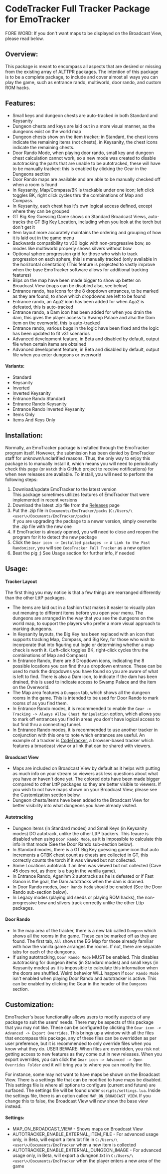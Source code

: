 # CodeTracker Full Tracker Package for EmoTracker

FORE WORD: If you don't want maps to be displayed on the Broadcast View, please read below.

## Overview:
This package is meant to encompass all aspects that are desired or missing from the existing array of ALTTPR packages. The intention of this package is to be a complete package, to include and cover almost all ways you can play the game, such as entrance rando, multiworld, door rando, and custom ROM hacks.

## Features:
- Small keys and dungeon chests are auto-tracked in both Standard and Keysanity
- Dungeon chests and keys are laid out in a more visual manner, as the dungeons exist on the world map
- Dungeon chests show on the item tracker; in Standard, the chest icons indicate the remaining items (not chests), in Keysanity, the chest icons indicate the remaining chests.
- Door Rando Mode, when playing door rando, small key and dungeon chest calculation cannot work, so a new mode was created to disable autotracking the parts that are unable to be autotracked, these will have to be manually tracked: this is enabled by clicking the Gear in the Dungeons section
- Door Rando maps are available and are able to be manually checked off when a room is found
- In Keysanity, Map/Compass/BK is trackable under one icon; left click toggles BK, right click cycles thru the combinations of Map and Compass.
- In Keysanity, each chest has it's own logical access defined, except where they can be grouped
- GT Big Key Guessing Game shows on Standard Broadcast Views, auto-tracks the GT Big Key Location, including when you look at the torch but don't get it
- Item layout more accurately maintains the ordering and grouping of how it is laid out in the game menu
- Backwards compatibility to v30 logic with non-progressive bow, so modes like multiworld properly shows silvers without bow
- Optional sphere progression grid for those who wish to track progression on each sphere, this is manually tracked (only available in the horizontal orientation) (This feature is projected to vastly improve when the base EmoTracker software allows for additional tracking features)
- Blips on the map have been made bigger to show up better on Broadcast View (maps can be disabled also, see below)
- Entrance rando, has icons for the 8 dropdown entrances, to be marked as they are found, to show which dropdowns are left to be found
- Entrance rando, an Aga2 icon has been added for when Aga2 is defeated, this is auto-tracked
- Entrance rando, a Dam icon has been added for when you drain the dam, this gives the player access to Swamp Palace and also the Dam item on the overworld, this is auto-tracked
- Entrance rando, various bugs in the logic have been fixed and the logic has been updated to fit v31 scenarios
- Advanced development feature, in Beta and disabled by default, output file when certain items are obtained
- Advanced development feature, in Beta and disabled by default, output file when you enter dungeons or overworld

#### Variants:
- Standard
- Keysanity
- Inverted
- Inverted Keysanity
- Entrance Rando Standard
- Entrance Rando Keysanity
- Entrance Rando Inverted Keysanity
- Items Only
- Items And Keys Only

## Installation:
Normally, an EmoTracker package is installed through the EmoTracker program itself. However, the submission has been denied by EmoTracker staff for unknown/unclarified reasons. Thus, the only way to enjoy this package is to manually install it, which means you will need to periodically check this page (or `Watch` this GitHub project to receive notifications) for when new releases are available. To install, you will need to perform the following steps:
1) Download/update EmoTracker to the latest version  
     This package sometimes utilizes features of EmoTracker that were implemented in recent versions
2) Download the latest .zip file from the [Releases](https://github.com/codemann8/alttpr_codetracker_codemann8/releases) page
3) Put the .zip file in `Documents/EmoTracker/packs` (`C:/Users/\<user\>/Documents/EmoTracker/packs`)  
     If you are upgrading the package to a newer version, simply overwrite the .zip file with the new one
4) If EmoTracker is already opened, you will need to close and reopen the program for it to detect the new package
5) Click the `Gear icon -> Installed packages -> A Link to the Past Randomizer`, you will see `CodeTracker Full Tracker` as a new option
6) Beat the pig ;) See Usage section for further info, if needed

## Usage:
#### Tracker Layout
The first thing you may notice is that a few things are rearranged differently than the other LttP packages.
- The items are laid out in a fashion that makes it easier to visually plan out menuing to different items before you open your menu. The dungeons are arranged in the way that you see the dungeons on the world map, to support the players who prefer a more visual approach to marking dungeons.
- In Keysanity layouts, the Big Key has been replaced with an icon that supports tracking Map, Compass, and Big Key, for those who wish to incorporate that into figuring out logic or determining whether a map check is worth it. (Left-click toggles BK, right-click cycles thru the combinations of Map and Compass)
- In Entrance Rando, there are 8 Dropdown icons, indicating the 8 possible locations you can find thru a dropdown entrance. These can be used to mark the dropdowns you have found so you are aware of what is left to find. There is also a Dam icon, to indicate if the dam has been drained, this is used to indicate access to Swamp Palace and the item on the Overworld.
- The Map area features a `Dungeon` tab, which shows all the dungeon rooms in the game. This is intended to be used for Door Rando to mark rooms of as you find them.
- In Entrance Rando modes, it is recommended to enable the `Gear -> Tracking -> Always Allow Chest Manipulation` option, which allows you to mark off entrances you find in areas you don't have logical access to but find thru a connecting tunnel.
- In Entrance Rando modes, it is recommended to use another tracker in conjunction with this one to note which entrances are useful. An example of a tracker is [CodeTracker](https://zelda.codemann8.com/ertracker/tracker.php), a browser-based tracker which features a broadcast view or a link that can be shared with viewers.

#### Broadcast View
- Maps are included on Broadcast View by default as it helps with putting as much info on your stream so viewers ask less questions about what you have or haven't done yet. The colored dots have been made bigger compared to other LttP packages so they are better visible to viewers. If you wish to not have maps shown on your Broadcast View, please see the Customization section below.
- Dungeon chests/items have been added to the Broadcast View for better visibility into what dungeons you have already visited.

#### Autotracking
- Dungeon items (in Standard modes) and Small Keys (in Keysanity modes) DO autotrack, unlike the other LttP trackers. This feaure is disabled when using `Door Rando Mode`, as it is impossible to calculate this info in that mode (See the Door Rando sub-section below).
- In Standard modes, there is a GT Big Key guessing game icon that auto increments a GTBK chest count as chests are collected in GT, this correctly counts the torch if it was viewed but not collected.
- Some Locations autotrack if an item was viewed but not collected (Cave 45 does not, as there is a bug in the vanilla game).
- In Entrance Rando, Aganihm 2 autotracks as he is defeated or if Fast Ganon is the goal, the Dam autotracks when the dam is drained.
- In Door Rando modes, `Door Rando Mode` should be enabled (See the Door Rando sub-section below).
- In Legacy modes (playing old seeds or playing ROM hacks), the non-progressive bow and silvers track correctly unlike the other Lttp packages.

#### Door Rando
- In the map area of the tracker, there is a new tab called `Dungeon` which shows all the rooms in the game. These can be marked off as they are found. The first tab, `All` shows the EG Map for those already familiar with how the vanilla game arranges the rooms. If not, there are separate tabs for each of the dungeons.
- If using autotracking, `Door Rando Mode` MUST be enabled. This disables autotracking for dungeon items (in Standard modes) and small keys (in Keysanity modes) as it is impossible to calculate this information when the doors are shuffled. Weird behavior WILL happen if `Door Rando Mode` isn't enabled when playing Door Rando and autotracker is active. This can be enabled by clicking the Gear in the header of the `Dungeons` section.

## Customization:
EmoTracker's base functionality allows users to modify aspects of any package to suit the users' needs. There may be aspects of this package that you may not like. These can be configured by clicking the `Gear icon -> Advanced -> Export Overrides`. This brings up a window with all the files that encompass this package, any of these files can be overridden as per user preference, but it is recommended to only override files when you know what they do. USER BEWARE: When files are overridden, you risk not getting access to new features as they come out in new releases. When you export overrides, you can click the `Gear icon -> Advanced -> Open Overrides Folder` and it will bring you to where you can modify the file.

For instance, some may not want to have maps be shown on the Broadcast View. There is a settings file that can be modified to have maps be disabled. This settings file is where all options to configure (current and future) are surfaced. The settings file will be found under `scripts/settings.lua`. Inside the settings file, there is an option called `MAP_ON_BROADCAST_VIEW`. If you change this to false, the Broadcast View will now show the base view instead.

#### Settings:
- MAP_ON_BROADCAST_VIEW - Shows maps on Broadcast View
- AUTOTRACKER_ENABLE_EXTERNAL_ITEM_FILE - For advanced usage only, in Beta, will export a item.txt file in `C:/Users/\<user\>/Documents/EmoTracker` when a new item is collected
- AUTOTRACKER_ENABLE_EXTERNAL_DUNGEON_IMAGE - For advanced usage only, in Beta, will export a dungeon.txt in `C:/Users/\<user\>/Documents/EmoTracker` when the player enters a new area of the game
